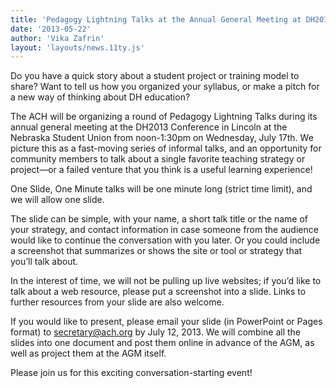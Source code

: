 ```yaml
---
title: 'Pedagogy Lightning Talks at the Annual General Meeting at DH2013'
date: '2013-05-22'
author: 'Vika Zafrin'
layout: 'layouts/news.11ty.js'
---
```

Do you have a quick story about a student project or training model to share? Want to tell us how you organized your syllabus, or make a pitch for a new way of thinking about DH education?

The ACH will be organizing a round of Pedagogy Lightning Talks during its annual general meeting at the DH2013 Conference in Lincoln at the Nebraska Student Union from noon-1:30pm on Wednesday, July 17th. We picture this as a fast-moving series of informal talks, and an opportunity for community members to talk about a single favorite teaching strategy or project—or a failed venture that you think is a useful learning experience!  

One Slide, One Minute talks will be one minute long (strict time limit), and we will allow one slide.

The slide can be simple, with your name, a short talk title or the name of your strategy, and contact information in case someone from the audience would like to continue the conversation with you later. Or you could include a screenshot that summarizes or shows the site or tool or strategy that you’ll talk about.

In the interest of time, we will not be pulling up live websites; if you’d like to talk about a web resource, please put a screenshot into a slide. Links to further resources from your slide are also welcome.

If you would like to present, please email your slide (in PowerPoint or Pages format) to [secretary@ach.org](mailto:secretary@ach.org) by July 12, 2013. We will combine all the slides into one document and post them online in advance of the AGM, as well as project them at the AGM itself.

Please join us for this exciting conversation-starting event!
